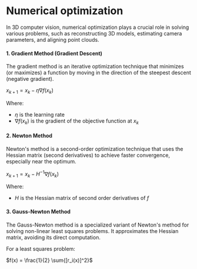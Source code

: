 # Numerical optimization
In 3D computer vision, numerical optimization plays a crucial role in solving various problems, such as reconstructing 3D models, estimating camera parameters, and aligning point clouds.

#### 1. Gradient Method (Gradient Descent)
The gradient method is an iterative optimization technique that minimizes (or maximizes) a function by moving in the direction of the steepest descent (negative gradient).

$x_{k+1} = x_k - η∇f(x_k)$

Where:
- $η$ is the learning rate
- $∇f(x_k)$ is the gradient of the objective function at $x_k$

#### 2. Newton Method
Newton's method is a second-order optimization technique that uses the Hessian matrix (second derivatives) to achieve faster convergence, especially near the optimum.

$x_{k+1} = x_k - H^{-1}∇f(x_k)$

Where:
- $H$ is the Hessian matrix of second order derivatives of $f$

#### 3. Gauss-Newton Method
The Gauss-Newton method is a specialized variant of Newton's method for solving non-linear least squares problems. It approximates the Hessian matrix, avoiding its direct computation.

For a least squares problem:

$f(x) = \frac{1}{2} \sum{[r_i(x)]^2}$
